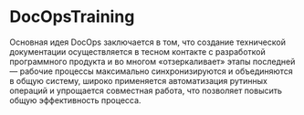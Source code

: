 # DocOpsTraining

Основная идея DocOps заключается в том, что создание технической документации осуществляется в тесном контакте с разработкой программного продукта и во многом «отзеркаливает» этапы последней — рабочие процессы максимально синхронизируются и объединяются в общую систему, широко применяется автоматизация рутинных операций и упрощается совместная работа, что позволяет повысить общую эффективность процесса.
